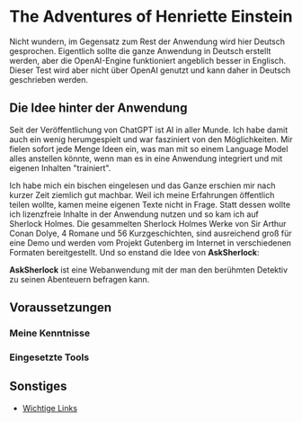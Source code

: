 # The Adventures of Henriette Einstein

Nicht wundern, im Gegensatz zum Rest der Anwendung wird hier Deutsch gesprochen. Eigentlich sollte die ganze Anwendung in Deutsch erstellt werden, aber die OpenAI-Engine funktioniert angeblich besser in Englisch. Dieser Test wird aber nicht über OpenAI genutzt und kann daher in Deutsch geschrieben werden.

## Die Idee hinter der Anwendung
Seit der Veröffentlichung von ChatGPT ist AI in aller Munde. Ich habe damit auch ein wenig herumgespielt und war fasziniert von den Möglichkeiten. Mir fielen sofort jede Menge Ideen ein, was man mit so einem Language Model alles anstellen könnte, wenn man es in eine Anwendung integriert und mit eigenen Inhalten "trainiert".

Ich habe mich ein bischen eingelesen und das Ganze erschien mir nach kurzer Zeit ziemlich gut machbar. Weil ich meine Erfahrungen öffentlich teilen wollte, kamen meine eigenen Texte nicht in Frage. Statt dessen wollte ich lizenzfreie Inhalte in der Anwendung nutzen und so kam ich auf Sherlock Holmes. Die gesammelten Sherlock Holmes Werke von Sir Arthur Conan Dolye, 4 Romane und 56 Kurzgeschichten, sind ausreichend groß für eine Demo und werden vom Projekt Gutenberg im Internet in verschiedenen Formaten bereitgestellt. Und so enstand die Idee von **AskSherlock**:

**AskSherlock** ist eine Webanwendung mit der man den berühmten Detektiv zu seinen Abenteuern befragen kann.

## Voraussetzungen

### Meine Kenntnisse
### Eingesetzte Tools

## Sonstiges
- [Wichtige Links](links.md)